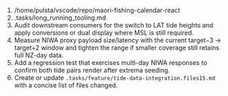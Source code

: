 1. /home/pulsta/vscode/repo/maori-fishing-calendar-react
2. .tasks/long_running_tooling.md
3. Audit downstream consumers for the switch to LAT tide heights and apply conversions or dual display where MSL is still required.
4. Measure NIWA proxy payload size/latency with the current target−3 → target+2 window and tighten the range if smaller coverage still retains full NZ-day data.
5. Add a regression test that exercises multi-day NIWA responses to confirm both tide pairs render after extrema seeding.
6. Create or update `.tasks/feature/tide-data-integration.files15.md` with a concise list of files changed.
